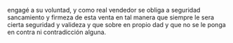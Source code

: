 engagé a su voluntad,
y como real vendedor se obliga a
seguridad sancamiento y firmeza de esta venta en tal manera que
siempre le sera cierta seguridad y valideza y que sobre en propio
dad y que no se le ponga en contra ni contradicción alguna.